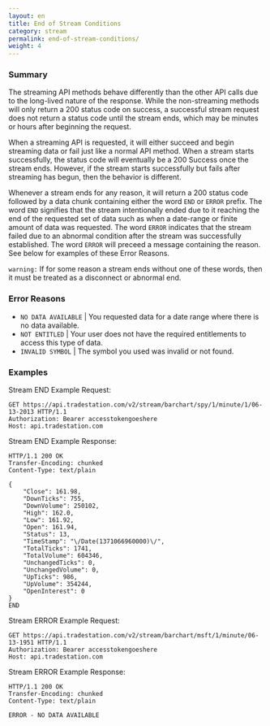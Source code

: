 ```yaml
---
layout: en
title: End of Stream Conditions
category: stream
permalink: end-of-stream-conditions/
weight: 4
---
```


### Summary

The streaming API methods behave differently than the other API calls due to the long-lived nature of the response.  While the non-streaming methods will only return a 200 status code on success, a successful stream request does not return a status code until the stream ends, which may be minutes or hours after beginning the request.

When a streaming API is requested, it will either succeed and begin streaming data or fail just like a normal API method.  When a stream starts successfully, the status code will eventually be a 200 Success once the stream ends.  However, if the stream starts successfully but fails after streaming has begun, then the behavior is different.

Whenever a stream ends for any reason, it will return a 200 status code followed by a data chunk containing either the word `END` or `ERROR` prefix.   The word `END` signifies that the stream intentionally ended due to it reaching the end of the requested set of data such as when a date-range or finite amount of data was requested.  The word `ERROR` indicates that the stream failed due to an abnormal condition after the stream was successfully established.  The word `ERROR` will preceed a message containing the reason.  See below for examples of these Error Reasons.

`warning:` If for some reason a stream ends without one of these words, then it must be treated as a disconnect or abnormal end.   

### Error Reasons

* `NO DATA AVAILABLE` | You requested data for a date range where there is no data available.
* `NOT ENTITLED` | Your user does not have the required entitlements to access this type of data.
* `INVALID SYMBOL` | The symbol you used was invalid or not found.

### Examples

Stream END Example Request:

    GET https://api.tradestation.com/v2/stream/barchart/spy/1/minute/1/06-13-2013 HTTP/1.1
    Authorization: Bearer accesstokengoeshere
    Host: api.tradestation.com

Stream END Example Response:

    HTTP/1.1 200 OK
    Transfer-Encoding: chunked
    Content-Type: text/plain

    {
        "Close": 161.98,
        "DownTicks": 755,
        "DownVolume": 250102,
        "High": 162.0,
        "Low": 161.92,
        "Open": 161.94,
        "Status": 13,
        "TimeStamp": "\/Date(1371066960000)\/",
        "TotalTicks": 1741,
        "TotalVolume": 604346,
        "UnchangedTicks": 0,
        "UnchangedVolume": 0,
        "UpTicks": 986,
        "UpVolume": 354244,
        "OpenInterest": 0
    }
    END

Stream ERROR Example Request:

    GET https://api.tradestation.com/v2/stream/barchart/msft/1/minute/06-13-1951 HTTP/1.1
    Authorization: Bearer accesstokengoeshere
    Host: api.tradestation.com

Stream ERROR Example Response:

    HTTP/1.1 200 OK
    Transfer-Encoding: chunked
    Content-Type: text/plain

    ERROR - NO DATA AVAILABLE

